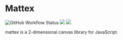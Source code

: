 # Mattex

![GitHub Workflow Status](https://img.shields.io/github/actions/workflow/status/matsuite/mattex/jsdoc.yml)
<a href="https://github.com/matsuite/mattex/wiki "><img src="https://img.shields.io/badge/links-wiki%20-brightgreen" /></a>
<a href="https://mattexdoc.matthyno.repl.co/"><img src="https://img.shields.io/badge/links-docs%20-brightgreen" /></a>

mattex is a 2-dimensional canvas library for JavaScript.
